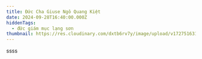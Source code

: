 ```yaml
---
title: Đức Cha Giuse Ngô Quang Kiệt
date: 2024-09-28T16:40:00.000Z
hiddenTags:
  - đức giám mục lạng sơn
thumbnail: https://res.cloudinary.com/dxtb6rv7y/image/upload/v1727516313/2_optvgq.png
---
```

ssss

